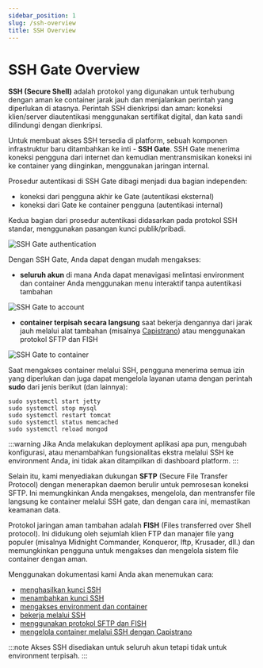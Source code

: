 ```yaml
---
sidebar_position: 1
slug: /ssh-overview
title: SSH Overview
---
```

# SSH Gate Overview

**SSH (Secure Shell)** adalah protokol yang digunakan untuk terhubung dengan aman ke container jarak jauh dan menjalankan perintah yang diperlukan di atasnya. Perintah SSH dienkripsi dan aman: koneksi klien/server diautentikasi menggunakan sertifikat digital, dan kata sandi dilindungi dengan dienkripsi.

Untuk membuat akses SSH tersedia di platform, sebuah komponen infrastruktur baru ditambahkan ke inti - **SSH Gate**. SSH Gate menerima koneksi pengguna dari internet dan kemudian mentransmisikan koneksi ini ke container yang diinginkan, menggunakan jaringan internal.

Prosedur autentikasi di SSH Gate dibagi menjadi dua bagian independen:

  * koneksi dari pengguna akhir ke Gate (autentikasi eksternal)
  * koneksi dari Gate ke container pengguna (autentikasi internal)

Kedua bagian dari prosedur autentikasi didasarkan pada protokol SSH standar, menggunakan pasangan kunci publik/pribadi.

![SSH Gate authentication](#)

Dengan SSH Gate, Anda dapat dengan mudah mengakses:

  * **seluruh akun** di mana Anda dapat menavigasi melintasi environment dan container Anda menggunakan menu interaktif tanpa autentikasi tambahan

![SSH Gate to account](#)

  * **container terpisah secara langsung** saat bekerja dengannya dari jarak jauh melalui alat tambahan (misalnya [Capistrano](<https://docs.dewacloud.com/docs/ssh-capistrano/>)) atau menggunakan protokol SFTP dan FISH
  
![SSH Gate to container](#)

Saat mengakses container melalui SSH, pengguna menerima semua izin yang diperlukan dan juga dapat mengelola layanan utama dengan perintah **sudo** dari jenis berikut (dan lainnya):

```
sudo systemctl start jetty
sudo systemctl stop mysql
sudo systemctl restart tomcat
sudo systemctl status memcached
sudo systemctl reload mongod
```

:::warning
Jika Anda melakukan deployment aplikasi apa pun, mengubah konfigurasi, atau menambahkan fungsionalitas ekstra melalui SSH ke environment Anda, ini tidak akan ditampilkan di dashboard platform.
:::

Selain itu, kami menyediakan dukungan **SFTP** (Secure File Transfer Protocol) dengan menerapkan daemon berulir untuk pemrosesan koneksi SFTP. Ini memungkinkan Anda mengakses, mengelola, dan mentransfer file langsung ke container melalui SSH gate, dan dengan cara ini, memastikan keamanan data.

Protokol jaringan aman tambahan adalah **FISH** (Files transferred over Shell protocol). Ini didukung oleh sejumlah klien FTP dan manajer file yang populer (misalnya Midnight Commander, Konqueror, lftp, Krusader, dll.) dan memungkinkan pengguna untuk mengakses dan mengelola sistem file container dengan aman.

Menggunakan dokumentasi kami Anda akan menemukan cara:

  * [menghasilkan kunci SSH](<https://docs.dewacloud.com/docs/ssh-generate-key/>)
  * [menambahkan kunci SSH](<https://docs.dewacloud.com/docs/ssh-add-key/>)
  * [mengakses environment dan container](<https://docs.dewacloud.com/docs/ssh-access/>)
  * [bekerja melalui SSH](<https://www.virtuozzo.com/company/blog/ssh-to-container/>)
  * [menggunakan protokol SFTP dan FISH](<https://docs.dewacloud.com/docs/ssh-protocols/>)
  * [mengelola container melalui SSH dengan Capistrano](<https://docs.dewacloud.com/docs/ssh-capistrano/>)

:::note
Akses SSH disediakan untuk seluruh akun tetapi tidak untuk environment terpisah.
:::
